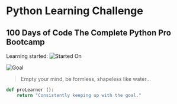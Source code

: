 # Python Learning Challenge

## 100 Days of Code The Complete Python Pro Bootcamp

Learning started: ![Started On](https://img.shields.io/badge/27%20July%202023-11:30%20AM-blue)

![Goal](https://img.shields.io/badge/Goal-2%20hours%20each%20day-gold)

>Empty your mind, be formless, shapeless like water...

```python
def proLearner ():
    return "Consistently keeping up with the goal."
```